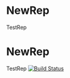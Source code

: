 # NewRep
TestRep
# NewRep
TestRep
[![Build Status](https://dev.azure.com/Kalyaniprayaga/pres-project/_apis/build/status/KalyaniKod.NewRep?branchName=master)](https://dev.azure.com/Kalyaniprayaga/pres-project/_build/latest?definitionId=3&branchName=master)
